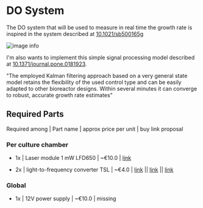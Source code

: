 # DO System

The DO system that will be used to measure in real time the growth rate is inspired in the system described at [10.1021/sb500165g](10.1021/sb500165g)

![image info](../images/DO_System_scheme.png "DO System")

I'm also wants to implement this simple signal processing model described at [10.1371/journal.pone.0181923](10.1371/journal.pone.0181923).

"The employed Kalman filtering approach based on a very general state model retains the flexibility of the used control type and can be easily adapted to other bioreactor designs. Within several minutes it can converge to robust, accurate growth rate estimates"

## Required Parts

Required among | Part name | approx price per unit | buy link proposal

### Per culture chamber

- 1x | Laser module 1 mW LFD650 | ~€10.0 | [link](https://www.conrad.com/p/laserfuchs-laser-module-dot-red-1-mw-lfd650-1-12-9-x-20-1695487)

- 2x | light-to-frequency converter TSL | ~€4.0 | [link](https://www.conrad.com/p/tsl-235-r-light-to-frequency-converter-tsl-235-r-case-type-tht-10-5-v-178993) || [link](https://www.conrad.it/it/p/kingbright-kps-3227sp1c-sensore-luminoso-smd-1-pz-l-x-l-x-a-3-2-x-2-7-x-1-1-mm-tape-cut-180380.html) || [link](https://www.ebay.com/itm/TSL235R-LF-5-5V-Light-to-Frequency-Converter-Qty-2-Tracked-shipping-/291161980180?_ul=EC)

### Global

- 1x | 12V power supply | ~€10.0 | missing
